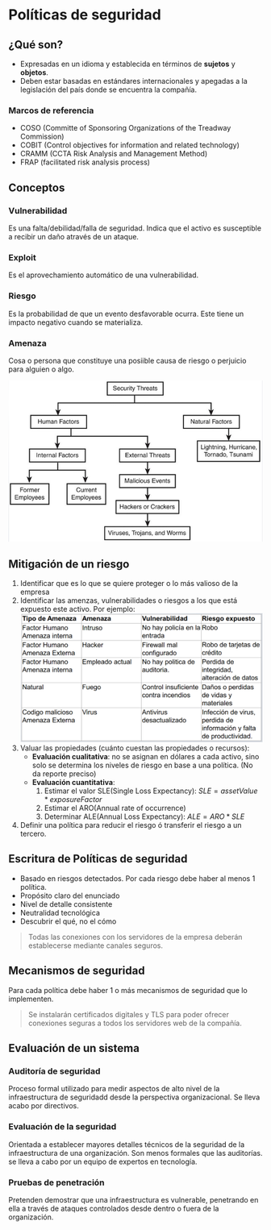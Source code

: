 Políticas de seguridad
======================
## ¿Qué son?
* Expresadas en un idioma y establecida en términos de **sujetos** y **objetos**.
* Deben estar basadas en estándares internacionales y apegadas a la legislación
del país donde se encuentra la compañía.

### Marcos de referencia
* COSO (Committe of Sponsoring Organizations of the Treadway Commission)
* COBIT (Control objectives for information and related technology)
* CRAMM (CCTA Risk Analysis and Management Method)
* FRAP (facilitated risk analysis process)

## Conceptos

### Vulnerabilidad
Es una falta/debilidad/falla de seguridad. Indica que el activo es susceptible a
recibir un daño através de un ataque.

### Exploit
Es el aprovechamiento automático de una vulnerabilidad.

### Riesgo
Es la probabilidad de que un evento desfavorable ocurra. Este tiene un impacto
negativo cuando se materializa.

### Amenaza
Cosa o persona que constituye una posiible causa de riesgo o perjuicio para alguien
o algo.

![amenazas]

## Mitigación de un riesgo
1. Identificar que es lo que se quiere proteger o lo más valioso de la empresa
2. Identificar las amenzas, vulnerabilidades o riesgos a los que está expuesto
este activo. Por ejemplo:
    ![ejemplotabla]
3. Valuar las propiedades (cuánto cuestan las propiedades o recursos):
    * **Evaluación cualitativa**: no se asignan en dólares a cada activo, sino
    solo se determina los niveles de riesgo en base a una política. (No da reporte
    preciso)
    * **Evaluación cuantitativa**:
        1. Estimar el valor SLE(Single Loss Expectancy): $SLE={assetValue} * {exposureFactor}$
        2. Estimar el ARO(Annual rate of occurrence)
        3. Determinar ALE(Annual Loss Expectancy): $ALE = ARO*SLE$
4. Definir una política para reducir el riesgo ó transferir el riesgo a un tercero.

## Escritura de Políticas de seguridad
* Basado en riesgos detectados. Por cada riesgo debe haber al menos 1 política.
* Propósito claro del enunciado
* Nivel de detalle consistente
* Neutralidad tecnológica
* Descubrir el qué, no el cómo

> Todas las conexiones con los servidores de la empresa deberán establecerse mediante
canales seguros.


## Mecanismos de seguridad
Para cada política debe haber 1 o más mecanismos de seguridad que lo implementen.

> Se instalarán certificados digitales y TLS para poder ofrecer conexiones seguras
a todos los servidores web de la compañía.

## Evaluación de un sistema
### Auditoría de seguridad
Proceso formal utilizado para medir aspectos de alto nivel de la infraestructura
de seguridadd desde la perspectiva organizacional. Se lleva acabo por directivos.

### Evaluación de la seguridad
Orientada a establecer mayores detalles técnicos de la seguridad de la infraestructura
de una organización. Son menos formales que las auditorías. se lleva a cabo por
un equipo de expertos en tecnología.

### Pruebas de penetración
Pretenden demostrar que una infraestructura es vulnerable, penetrando en ella
a través de ataques controlados desde dentro o fuera de la organización.

[amenazas]: ./media/politicas_amenazas.png
[ejemplotabla]: ./media/politicas_ejemplotabla.png
